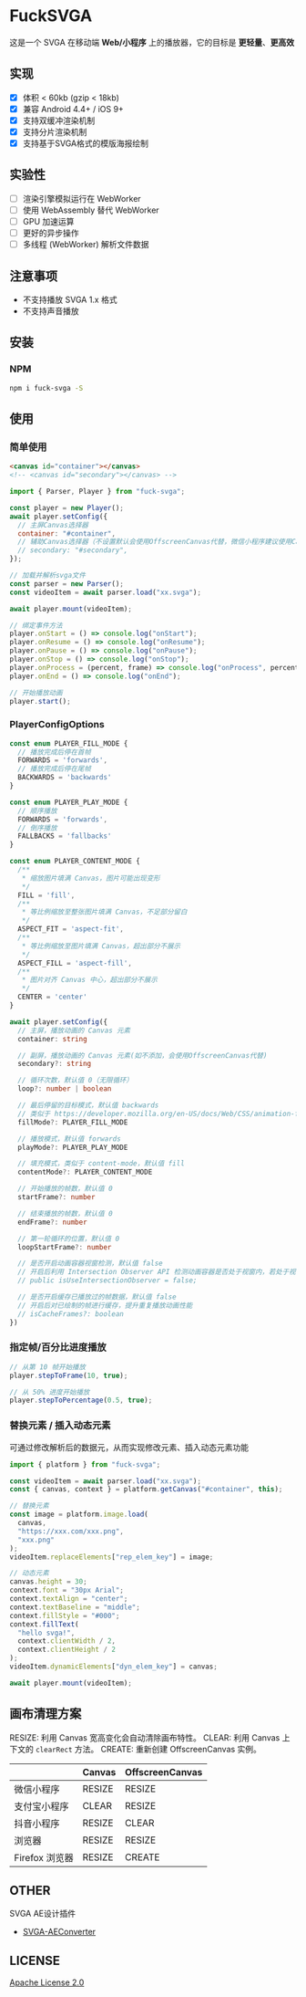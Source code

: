 # FuckSVGA

这是一个 SVGA 在移动端 **Web/小程序** 上的播放器，它的目标是 **更轻量**、**更高效**

## 实现

- [x] 体积 < 60kb (gzip < 18kb)
- [x] 兼容 Android 4.4+ / iOS 9+
- [x] 支持双缓冲渲染机制
- [x] 支持分片渲染机制
- [x] 支持基于SVGA格式的模版海报绘制

## 实验性

- [ ] 渲染引擎模拟运行在 WebWorker
- [ ] 使用 WebAssembly 替代 WebWorker
- [ ] GPU 加速运算
- [ ] 更好的异步操作
- [ ] 多线程 (WebWorker) 解析文件数据

## 注意事项

- 不支持播放 SVGA 1.x 格式
- 不支持声音播放

## 安装

### NPM

```sh
npm i fuck-svga -S
```

## 使用

### 简单使用

```html
<canvas id="container"></canvas>
<!-- <canvas id="secondary"></canvas> -->
```

```js
import { Parser, Player } from "fuck-svga";

const player = new Player();
await player.setConfig({
  // 主屏Canvas选择器
  container: "#container",
  // 辅助Canvas选择器（不设置默认会使用OffscreenCanvas代替，微信小程序建议使用Canvas作为辅助渲染屏）
  // secondary: "#secondary",
});

// 加载并解析svga文件
const parser = new Parser();
const videoItem = await parser.load("xx.svga");

await player.mount(videoItem);

// 绑定事件方法
player.onStart = () => console.log("onStart");
player.onResume = () => console.log("onResume");
player.onPause = () => console.log("onPause");
player.onStop = () => console.log("onStop");
player.onProcess = (percent, frame) => console.log("onProcess", percent, frame);
player.onEnd = () => console.log("onEnd");

// 开始播放动画
player.start();
```

### PlayerConfigOptions

```ts
const enum PLAYER_FILL_MODE {
  // 播放完成后停在首帧
  FORWARDS = 'forwards',
  // 播放完成后停在尾帧
  BACKWARDS = 'backwards'
}

const enum PLAYER_PLAY_MODE {
  // 顺序播放
  FORWARDS = 'forwards',
  // 倒序播放
  FALLBACKS = 'fallbacks'
}

const enum PLAYER_CONTENT_MODE {
  /**
   * 缩放图片填满 Canvas，图片可能出现变形
   */
  FILL = 'fill',
  /**
   * 等比例缩放至整张图片填满 Canvas，不足部分留白
   */
  ASPECT_FIT = 'aspect-fit',
  /**
   * 等比例缩放至图片填满 Canvas，超出部分不展示
   */
  ASPECT_FILL = 'aspect-fill',
  /**
   * 图片对齐 Canvas 中心，超出部分不展示
   */
  CENTER = 'center'
}

await player.setConfig({
  // 主屏，播放动画的 Canvas 元素
  container: string

  // 副屏，播放动画的 Canvas 元素(如不添加，会使用OffscreenCanvas代替)
  secondary?: string

  // 循环次数，默认值 0（无限循环）
  loop?: number | boolean

  // 最后停留的目标模式，默认值 backwards
  // 类似于 https://developer.mozilla.org/en-US/docs/Web/CSS/animation-fill-mode
  fillMode?: PLAYER_FILL_MODE

  // 播放模式，默认值 forwards
  playMode?: PLAYER_PLAY_MODE

  // 填充模式，类似于 content-mode，默认值 fill
  contentMode?: PLAYER_CONTENT_MODE

  // 开始播放的帧数，默认值 0
  startFrame?: number

  // 结束播放的帧数，默认值 0
  endFrame?: number

  // 第一轮循环的位置，默认值 0
  loopStartFrame?: number

  // 是否开启动画容器视窗检测，默认值 false
  // 开启后利用 Intersection Observer API 检测动画容器是否处于视窗内，若处于视窗外，停止描绘渲染帧避免造成资源消耗
  // public isUseIntersectionObserver = false;

  // 是否开启缓存已播放过的帧数据，默认值 false
  // 开启后对已绘制的帧进行缓存，提升重复播放动画性能
  // isCacheFrames?: boolean
})
```

### 指定帧/百分比进度播放

```js
// 从第 10 帧开始播放
player.stepToFrame(10, true);

// 从 50% 进度开始播放
player.stepToPercentage(0.5, true);
```

### 替换元素 / 插入动态元素

可通过修改解析后的数据元，从而实现修改元素、插入动态元素功能

```js
import { platform } from "fuck-svga";

const videoItem = await parser.load("xx.svga");
const { canvas, context } = platform.getCanvas("#container", this);

// 替换元素
const image = platform.image.load(
  canvas,
  "https://xxx.com/xxx.png",
  "xxx.png"
);
videoItem.replaceElements["rep_elem_key"] = image;

// 动态元素
canvas.height = 30;
context.font = "30px Arial";
context.textAlign = "center";
context.textBaseline = "middle";
context.fillStyle = "#000";
context.fillText(
  "hello svga!",
  context.clientWidth / 2,
  context.clientHeight / 2
);
videoItem.dynamicElements["dyn_elem_key"] = canvas;

await player.mount(videoItem);
```

## 画布清理方案

RESIZE: 利用 Canvas 宽高变化会自动清除画布特性。
CLEAR: 利用 Canvas 上下文的 `clearRect` 方法。
CREATE: 重新创建 OffscreenCanvas 实例。

|                | Canvas | OffscreenCanvas |
| -------------- | ------ | --------------- |
| 微信小程序     | RESIZE | RESIZE          |
| 支付宝小程序   | CLEAR  | RESIZE          |
| 抖音小程序     | RESIZE | CLEAR           |
| 浏览器         | RESIZE | RESIZE          |
| Firefox 浏览器 | RESIZE | CREATE          |

<!-- ## 画布交换方案 -->

<!-- DRAW: 使用 `drawImage` 实现双缓存之间的数据交换。 -->
<!-- PUT: 使用 `putImageData` 实现双缓存之间的数据交换。 -->

<!-- |              | Canvas        | OffscreenCanvas | -->
<!-- | ------------ | ------------- | --------------- | -->
<!-- | 微信小程序   | DRAW          | PUT             | -->
<!-- | 支付宝小程序 | PUT(iOS)/DRAW | DRAW            | -->
<!-- | 抖音小程序   | PUT           | DRAW            | -->
<!-- | 浏览器       | DRAW          | DRAW            | -->

<!-- PS: **选择哪种数据交换方案是出于对当前平台支持的能力以及性能考量做出的决定。** -->

## OTHER

SVGA AE设计插件

- [SVGA-AEConverter](https://github.com/abcxo/SVGA-AEConverter)

## LICENSE

[Apache License 2.0](./LICENSE)
